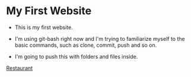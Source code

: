# My First Website

 - This is my first website.

 - I'm using git-bash right now and I'm trying to familiarize myself to the basic commands, such as clone, commit, push and so on.

 - I'm going to push this with folders and files inside. 
 
 <a href="https://jinshin19.github.io/restaurant/"> Restaurant </a>
